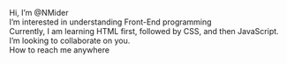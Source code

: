  Hi, I’m @NMider<br>
  I’m interested in understanding Front-End programming<br>
  Currently, I am learning HTML first, followed by CSS, and then JavaScript.<br>
  I’m looking to collaborate on you.<br>
  How to reach me anywhere

<!---
NMider/NMider is a ✨ special ✨ repository because its `README.md` (this file) appears on your GitHub profile.
You can click the Preview link to take a look at your changes.
--->
